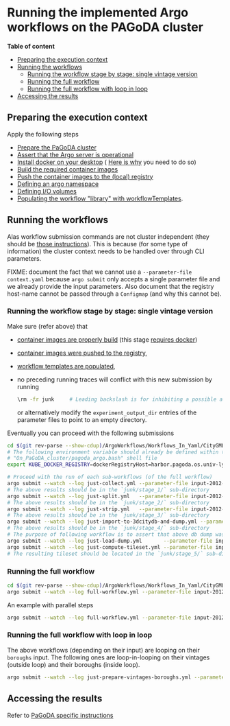 # Running the implemented Argo workflows on the PAGoDA cluster

**Table of content**
<!-- TOC depthfrom:2 orderedlist:false depthto:4 -->

- [Preparing the execution context](#preparing-the-execution-context)
- [Running the workflows](#running-the-workflows)
  - [Running the workflow stage by stage: single vintage version](#running-the-workflow-stage-by-stage-single-vintage-version)
  - [Running the full workflow](#running-the-full-workflow)
  - [Running the full workflow with loop in loop](#running-the-full-workflow-with-loop-in-loop)
- [Accessing the results](#accessing-the-results)

<!-- /TOC -->

## Preparing the execution context

Apply the following steps
- [Prepare the PaGoDA cluster](On_PaGoDA_cluster/Readme.md#cluster-preparation)
- [Assert that the Argo server is operational](With_CLI_Generic/Readme.md#asserting-argo-server-is-ready)
- [Install docker on your desktop](With_CLI_Generic/Readme.md#installing-docker-on-your-desktop) (
  [Here is why](On_PaGoDA_cluster/Readme.md#install-docker-on-your-desktop) 
  you need to do so) 
- [Build the required container images](With_CLI_Generic/Readme.md#build-the-required-containers)
- [Push the container images to the (local) registry](On_PaGoDA_cluster/Readme.md#registering-the-container-images)
- [Defining an argo namespace](With_CLI_Generic/Readme.md#defining-an-argo-server-namespace)
- [Defining I/O volumes](On_PaGoDA_cluster/Readme.md#volumes-and-context-creation)
- [Populating the workflow "library" with workflowTemplates](With_CLI_Generic/Readme.md#populate-the-workflow-library-with-workflowtemplates).


## Running the workflows

Alas workflow submission commands are not cluster independent (they should be
[those instructions](With_CLI_Generic/Readme.md#running-the-workflows)).
This is because (for some type of information) the cluster context needs to
be handled over through CLI parameters.

FIXME: document the fact that we cannot use a `--parameter-file context.yaml`
because `argo submit` only accepts a single parameter file and we already
provide the input parameters. Also document that the registry host-name cannot
be passed through a `Configmap` (and why this cannot be).

### Running the workflow stage by stage: single vintage version

Make sure (refer above) that

- [container images are properly build](With_CLI_Generic/Readme.md#build-the-required-containers)
  (this stage [requires docker](On_PaGoDA_cluster/Readme.md#install-docker-on-your-desktop))
- [container images were pushed to the registry](On_PaGoDA_cluster/Readme.md#registering-the-container-images),
- [workflow templates are populated](With_CLI_Generic/Readme.md#populate-the-workflow-library-with-workflowtemplates),
- no preceding running traces will conflict with this new submission by running
  
  ```bash
  \rm -fr junk     # Leading backslash is for inhibiting a possible alias
  ```

  or alternatively modify the `experiment_output_dir` entries of the parameter
  files to point to an empty directory.

Eventually you can proceed with the following submissions

```bash
cd $(git rev-parse --show-cdup)/ArgoWorkflows/Workflows_In_Yaml/CityGMLto3DTiles_Example/
# The following environment variable should already be defined within the 
# "On_PaGoDA_cluster/pagoda_argo.bash" shell file
export KUBE_DOCKER_REGISTRY=dockerRegistryHost=harbor.pagoda.os.univ-lyon1.fr/

# Proceed with the run of each sub-workflows (of the full workflow)
argo submit --watch --log just-collect.yml --parameter-file input-2012-tiny-no_db.yaml -p ${KUBE_DOCKER_REGISTRY}
# The above results should be in the `junk/stage_1/` sub-directory
argo submit --watch --log just-split.yml   --parameter-file input-2012-tiny-no_db.yaml -p ${KUBE_DOCKER_REGISTRY}
# The above results should be in the `junk/stage_2/` sub-directory
argo submit --watch --log just-strip.yml   --parameter-file input-2012-tiny-no_db.yaml -p ${KUBE_DOCKER_REGISTRY}
# The above results should be in the `junk/stage_3/` sub-directory
argo submit --watch --log just-import-to-3dcitydb-and-dump.yml --parameter-file input-2012-tiny-import_dump.yaml
# The above results should be in the `junk/stage_4/` sub-directory
# The purpose of following workflow is to assert that above db dump was correct
argo submit --watch --log just-load-dump.yml       --parameter-file input-2012-tiny-import_dump.yaml
argo submit --watch --log just-compute-tileset.yml --parameter-file input-2012-tiny-import_dump.yaml  -p ${KUBE_DOCKER_REGISTRY}
# The resulting tileset should be located in the `junk/stage_5/` sub-directory
```

### Running the full workflow

```bash
cd $(git rev-parse --show-cdup)/ArgoWorkflows/Workflows_In_Yaml/CityGMLto3DTiles_Example/
argo submit --watch --log full-workflow.yml --parameter-file input-2012-tiny-import_no_dump.yaml -p ${KUBE_DOCKER_REGISTRY}
```

An example with parallel steps

```bash
argo submit --watch --log full-workflow.yml --parameter-file input-2012-small-import_no_dump.yaml -p ${KUBE_DOCKER_REGISTRY}
```

### Running the full workflow with loop in loop

The above workflows (depending on their input) are looping on their `boroughs`
input. The following ones are loop-in-looping on their vintages (outside loop)
and their boroughs (inside loop).

```bash
argo submit --watch --log just-prepare-vintages-boroughs.yml --parameter-file input-loop-in-loop-tiny.yaml -p ${KUBE_DOCKER_REGISTRY}
```

## Accessing the results

Refer to [PaGoDA specific instructions](On_PaGoDA_cluster/Readme.md#accessing-results)

